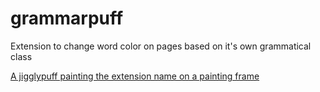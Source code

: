 # grammarpuff

Extension to change word color on pages based on it's own grammatical class

[A jigglypuff painting the extension name on a painting frame](../grammarpuff/assets/grammarpuff-removebg-preview.png "grammarpuff logo")

